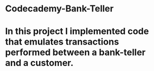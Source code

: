 # Codecademy-Bank-Teller

# In this project I implemented code that emulates transactions performed between a bank-teller and a customer.

